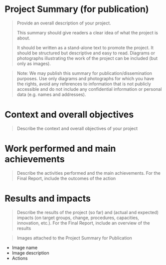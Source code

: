 # Project Summary (for publication)

>Provide an overall description of your project.
>
>This summary should give readers a clear idea of what the project is about.
>
>It should be written as a stand-alone text to promote the project. It should
> be structured but descriptive and easy to read. Diagrams or photographs
> illustrating the work of the project can be included (but only as images).

> Note: We may publish this summary for publication/dissemination purposes.
> Use only diagrams and photographs for which you have the rights, avoid any
> references to information that is not publicly accessible and do not
> include any confidential information or personal data (e.g. names and
addresses).

# Context and overall objectives
> Describe the context and overall objectives of your project

# Work performed and main achievements
> Describe the activities performed and the main achievements. For the Final
Report, include the outcomes of the action

# Results and impacts
> Describe the results of the project (so far) and (actual and expected)
> impacts (on target groups, change, procedures, capacities, innovation, etc.).
> For the Final Report, include an overview of the results

> Images attached to the Project Summary for Publication
- Image name
- Image description
- Actions
